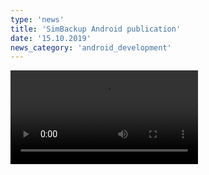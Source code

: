 ```yaml
---
type: 'news'
title: 'SimBackup Android publication'
date: '15.10.2019'
news_category: 'android_development'
---
```

<video src="news/color_mixer_insta_ad.mp4" autoplay loop>
</video>